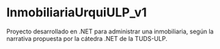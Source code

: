 # InmobiliariaUrquiULP_v1
Proyecto desarrollado en .NET para administrar una inmobiliaria, según la narrativa propuesta por la cátedra .NET de la TUDS-ULP.
